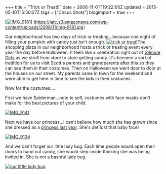 +++
title = "Trick or Treat!!"
date = 2008-11-01T19:22:00Z
updated = 2015-05-10T15:50:27Z
tags = ["Circus Shots"]
blogimport = true 
+++

  

[![IMG_9181](https://latc.s3.amazonaws.com/wp-content/uploads/2008/11/img-9181-thumb.jpg)] (https://latc.s3.amazonaws.com/wp-content/uploads/2008/11/img-9181.jpg)

Our neighborhood has two days of trick or treating...because one night of filling your pumpkin with candy just isn't enough.    [![trick or treat!](https://latc.s3.amazonaws.com/wp-content/uploads/2008/11/trick-or-treat-thumb.jpg)](https://latc.s3.amazonaws.com/wp-content/uploads/2008/11/trick-or-treat.jpg)The shopping plaza in our neighborhood hosts a trick or treating event every year the day before Halloween.  It feels like a celebration right out of [Gilmore Girls](http://www.imdb.com/title/tt0238784/) as we stroll from store to store getting candy.  It's become a sort of tradition for us to visit Scott's parents and grandparents after this so they can see them in their costumes.    Then on Halloween we went door to door at the houses on our street.  My parents came in town for the weekend and were able to get here in time to see the kids in their costumes.

 

 

 

Now for the costumes....

First we have Spiderman...note to self, costumes with face masks don't make for the best pictures of your child.  

[![IMG_9141](https://latc.s3.amazonaws.com/wp-content/uploads/2008/11/img-9141-thumb.jpg)](https://latc.s3.amazonaws.com/wp-content/uploads/2008/11/img-9141.jpg)

Next we have our princess...I can't believe how much she has grown since she dressed as a [princess last year](http://lifeatthecircus.com/2008/10/22/one-tough-princess/).  She's def lost that baby face!

[![IMG_9134](https://latc.s3.amazonaws.com/wp-content/uploads/2008/11/img-9134-thumb.jpg)](https://latc.s3.amazonaws.com/wp-content/uploads/2008/11/img-9134.jpg) 

And we can't forget our little lady bug.  Each time people would open their doors to hand out candy, she would step inside thinking she was being invited in.  She is not a bashful lady bug.

[![our little lady bug](https://latc.s3.amazonaws.com/wp-content/uploads/2008/11/our-little-lady-bug-thumb.jpg)](https://latc.s3.amazonaws.com/wp-content/uploads/2008/11/our-little-lady-bug.jpg)

